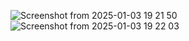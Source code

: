 ![Screenshot from 2025-01-03 19 21 50](https://github.com/user-attachments/assets/6786017a-475c-47e0-8ebe-c202657f003c)
![Screenshot from 2025-01-03 19 22 03](https://github.com/user-attachments/assets/882772d9-a1d5-4473-ae68-6bf72188f775)
